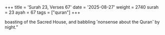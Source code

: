 +++
title = 'Surah 23, Verses 67'
date = '2025-08-27'
weight = 2740
surah = 23
ayah = 67
tags = ["quran"]
+++

boasting of the Sacred House, and babbling ˹nonsense about the Quran˺ by night.”